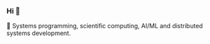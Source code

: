 ### Hi 👋


🔧 Systems programming, scientific computing, AI/ML and distributed systems development.
<!--
- 🔭 [@wiscsoftware](https://github.com/wiscsoftware) - Software development, UI/UX design and implementation, cloud-native application development, cloud cost optimizations, AI/ML data-pipelines and AI agents implementation and modernization of legacy applications.
- 🔧 [@intbricks](https://github.com/intbricks) - Tools and services for data integrations for users of all technical levels.
- 🔨 [@anvilci](https://github.com/anvilci) - Low latency, low cost build tools.
- 🔨 [@wiscmath](https://github.com/wiscmath) - Tools and libraries for math, AI and ML.
- 🔭 Building tools and compilers for data, systems integrations and analytics. 
- 🔧 Systems programming, application development to scientific computing. 
- 🔨 Use Zig, Rust and Go.
-->

<!--
## Writings
* [Building and Installing LLVM on Apple Mac M1 and on Linux](./llvm-install.md)
* [LLVM Tool Chain](llvm-tool-chain.md)
* [Writing a Compiler Using LLVM: Cool Language](./compiler.md)
* [Writing a Compiler Using LLVM: Building a BigNum Calculator](https://github.com/rajikak/bignum/blob/main/README.md)
-->


<!--
### Projects
* [Design and Implementation of a REST API for Curricular data in Higher Education](https://github.com/rajikak/curricular-api) 
* [High performance EDI parser written in Zig](https://github.com/rajikak/edi)
* [Writing a Compiler Using LLVM: Building a BigNum Calculator](https://github.com/rajikak/bignum)
* [Collection of system tools written in Rust](https://github.com/rajikak/tool-chain)
* [Parser for parsing REST query parameters](https://github.com/rajikak/query-parser)
* [Collection of Zig examples](https://github.com/rajikak/zig-examples)
* [Collection of C systems programs](https://github.com/rajikak/system)
-->
